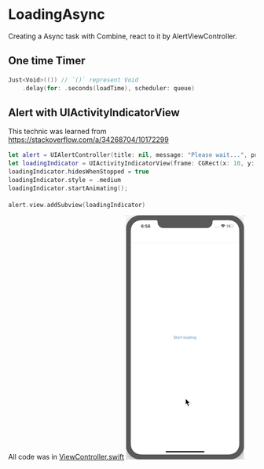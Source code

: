#  LoadingAsync

Creating a Async task with Combine, react to it by AlertViewController.

## One time Timer
```swift
Just<Void>(()) // `()` represent Void
    .delay(for: .seconds(loadTime), scheduler: queue)
```

## Alert with UIActivityIndicatorView

This technic was learned from https://stackoverflow.com/a/34268704/10172299
```swift
let alert = UIAlertController(title: nil, message: "Please wait...", preferredStyle: .alert)
let loadingIndicator = UIActivityIndicatorView(frame: CGRect(x: 10, y: 5, width: 50, height: 50))
loadingIndicator.hidesWhenStopped = true
loadingIndicator.style = .medium
loadingIndicator.startAnimating();

alert.view.addSubview(loadingIndicator)
```

All code was in [ViewController.swift](LoadingAsync/ViewController.swift)
![](LoadingAsync-iOS.gif)

